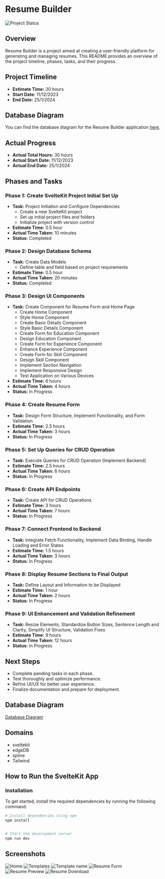 # Resume Builder

![Project Status](https://img.shields.io/badge/Status-In%20Progress-yellow)

## Overview
Resume Builder is a project aimed at creating a user-friendly platform for generating and managing resumes. This README provides an overview of the project timeline, phases, tasks, and their progress.

## Project Timeline
- **Estimate Time:** 30 hours
- **Start Date:** 11/12/2023
- **End Date:** 25/1/2024

## Database Diagram
You can find the database diagram for the Resume Builder application [here](https://dbdiagram.io/d/Resume-Builder-Application-6571646b56d8064ca08e27ac).

## Actual Progress
- **Actual Total Hours:** 30 hours
- **Actual Start Date:** 11/12/2023
- **Actual End Date:** 25/1/2024

## Phases and Tasks
### Phase 1: Create SvelteKit Project Initial Set Up
- **Task:** Project Initiation and Configure Dependencies
  - Create a new SvelteKit project
  - Set up initial project files and folders
  - Initialize project with version control
- **Estimate Time:** 0.5 hour
- **Actual Time Taken:** 10 minutes
- **Status:** Completed

### Phase 2: Design Database Schema
- **Task:** Create Data Models
  - Define table and field based on project requirements
- **Estimate Time:** 0.5 hour
- **Actual Time Taken:** 20 minutes
- **Status:** Completed

### Phase 3: Design UI Components
- **Task:** Create Component for Resume Form and Home Page
  - Create Home Component
  - Style Home Component
  - Create Basic Details Component
  - Style Basic Details Component
  - Create Form for Education Component
  - Design Education Component
  - Create Form for Experience Component
  - Enhance Experience Component
  - Create Form for Skill Component
  - Design Skill Component
  - Implement Section Navigation
  - Implement Responsive Design
  - Test Application on Various Devices
- **Estimate Time:** 6 hours
- **Actual Time Taken:** 4 hours
- **Status:** In Progress

### Phase 4: Create Resume Form
- **Task:** Design Form Structure, Implement Functionality, and Form Validation
- **Estimate Time:** 2.5 hours
- **Actual Time Taken:** 3 hours
- **Status:** In Progress

### Phase 5: Set Up Queries for CRUD Operation
- **Task:** Execute Queries for CRUD Operation (Implement Backend)
- **Estimate Time:** 2.5 hours
- **Actual Time Taken:** 6 hours
- **Status:** In Progress

### Phase 6: Create API Endpoints
- **Task:** Create API for CRUD Operations
- **Estimate Time:** 3 hours
- **Actual Time Taken:** 7 hours
- **Status:** In Progress

### Phase 7: Connect Frontend to Backend
- **Task:** Integrate Fetch Functionality, Implement Data Binding, Handle Loading and Error States
- **Estimate Time:** 1.5 hours
- **Actual Time Taken:** 3 hours
- **Status:** In Progress

### Phase 8: Display Resume Sections to Final Output
- **Task:** Define Layout and Information to be Displayed
- **Estimate Time:** 1 hour
- **Actual Time Taken:** 2 hours
- **Status:** In Progress

### Phase 9: UI Enhancement and Validation Refinement
- **Task:** Resize Elements, Standardize Button Sizes, Sentence Length and Clarity, Simplify UI Structure, Validation Fixes
- **Estimate Time:** 9 hours
- **Actual Time Taken:** 12 hours
- **Status:** In Progress

## Next Steps
- Complete pending tasks in each phase.
- Test thoroughly and optimize performance.
- Refine UI/UX for better user experience.
- Finalize documentation and prepare for deployment.

## Database Diagram
[Database Diagram](https://dbdiagram.io/d/Resume-Builder-Application-6571646b56d8064ca08e27ac)

## Domains
- sveltekit
- edgeDB
- spline
- Tailwind

## How to Run the SvelteKit App

### Installation

To get started, install the required dependencies by running the following command:

```bash
# Install dependencies using npm
npm install


# Start the development server
npm run dev

```
## Screenshots

![Home](./screenshots/homepage.png)
![Templates](./screenshots/Templatepage.png)
![Template name](./screenshots/templatename.png)
![Resume Form](./screenshots/resumeform.png)
![Resume Preview](./screenshots/resumepreviewside.png)
![Resume Download](./screenshots/downloadpage.png)
